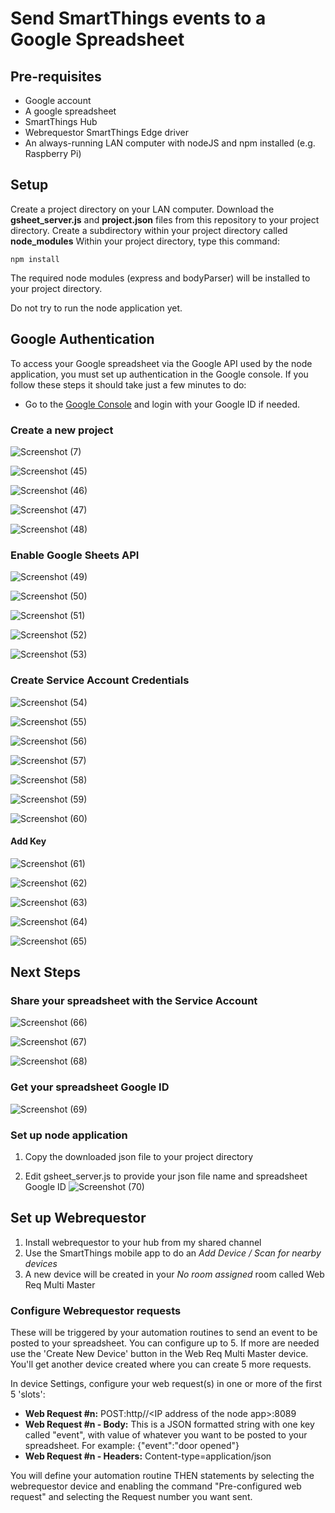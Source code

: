 # Send SmartThings events to a Google Spreadsheet

## Pre-requisites
* Google account
* A google spreadsheet
* SmartThings Hub
* Webrequestor SmartThings Edge driver
* An always-running LAN computer with nodeJS and npm installed (e.g. Raspberry Pi)

## Setup
Create a project directory on your LAN computer.
Download the **gsheet_server.js** and **project.json** files from this repository to your project directory.
Create a subdirectory within your project directory called **node_modules**
Within your project directory, type this command:
```
npm install
```
The required node modules (express and bodyParser) will be installed to your project directory.

Do not try to run the node application yet.

## Google Authentication
To access your Google spreadsheet via the Google API used by the node application, you must set up authentication in the Google console. If you follow these steps it should take just a few minutes to do:

* Go to the [Google Console](https://console.cloud.google.com) and login with your Google ID if needed.

### Create a new project

![Screenshot (7)](https://user-images.githubusercontent.com/25287498/210690886-c713c9a0-54dd-4c5a-9ad6-209751050fc4.png)



![Screenshot (45)](https://user-images.githubusercontent.com/25287498/210690314-64fed90a-0576-4ec2-ae37-80393e84f7bf.png)


![Screenshot (46)](https://user-images.githubusercontent.com/25287498/210690436-602c82ee-4e9b-41d8-87bb-87bf5f0f4f4e.png)


![Screenshot (47)](https://user-images.githubusercontent.com/25287498/210690507-8ceb0bb2-b1a3-4254-8102-0808b19c3f11.png)


![Screenshot (48)](https://user-images.githubusercontent.com/25287498/210690543-916ce404-a213-417d-8271-1a32a6eb14b7.png)

### Enable Google Sheets API


![Screenshot (49)](https://user-images.githubusercontent.com/25287498/210690574-8e7838af-cfc2-448b-bda3-7460f2c00ca4.png)

![Screenshot (50)](https://user-images.githubusercontent.com/25287498/210691040-308dc626-3f17-4191-9390-bb5bcd588e84.png)


![Screenshot (51)](https://user-images.githubusercontent.com/25287498/210691063-4c1783cb-97d3-4bc1-9fc2-4aa016cc6962.png)


![Screenshot (52)](https://user-images.githubusercontent.com/25287498/210691118-f80d5f1e-ecd2-46c6-b21b-52f18a7006cd.png)


![Screenshot (53)](https://user-images.githubusercontent.com/25287498/210691148-920a4e9c-c7fb-4b1f-ad7f-cf0f008f32ed.png)


### Create Service Account Credentials

![Screenshot (54)](https://user-images.githubusercontent.com/25287498/210691184-4a0515c0-a1f3-43e1-a9dd-95e78e294290.png)


![Screenshot (55)](https://user-images.githubusercontent.com/25287498/210691216-75437d59-21fb-4270-89a6-900c6c4db72d.png)


![Screenshot (56)](https://user-images.githubusercontent.com/25287498/210691649-2ceff1ad-8478-47d6-bfa7-47a869e00aea.png)


![Screenshot (57)](https://user-images.githubusercontent.com/25287498/210691710-da94aa51-767a-482b-ac4a-e408a4e615f0.png)

![Screenshot (58)](https://user-images.githubusercontent.com/25287498/210691775-b9fec809-b56b-409c-8f96-3aa10f74291c.png)


![Screenshot (59)](https://user-images.githubusercontent.com/25287498/210691807-cd9b71c4-a443-44a4-b4f0-fb39d02e4e12.png)


![Screenshot (60)](https://user-images.githubusercontent.com/25287498/210691842-dc0e8a2e-faae-4b98-9ec0-575bbe837d00.png)


#### Add Key

![Screenshot (61)](https://user-images.githubusercontent.com/25287498/210691886-7a26f589-ecaf-4e6e-a138-f2f2aebf3269.png)

![Screenshot (62)](https://user-images.githubusercontent.com/25287498/210691941-a3452cc1-46b1-4499-8c23-beb7502996d1.png)

![Screenshot (63)](https://user-images.githubusercontent.com/25287498/210691971-b38f58c1-ff71-4c71-baae-32834dd618af.png)


![Screenshot (64)](https://user-images.githubusercontent.com/25287498/210691998-ef5dfafa-52e2-47d9-8303-8f626b6022cc.png)

![Screenshot (65)](https://user-images.githubusercontent.com/25287498/210692075-75a23021-7b8a-4c05-95fe-3c18d73b882c.png)


## Next Steps

### Share your spreadsheet with the Service Account

![Screenshot (66)](https://user-images.githubusercontent.com/25287498/210692163-7f3df625-d894-408f-aa07-25f2d0110ed5.png)

![Screenshot (67)](https://user-images.githubusercontent.com/25287498/210692297-76e26c31-522a-493d-abcb-c9fd6041f3df.png)


![Screenshot (68)](https://user-images.githubusercontent.com/25287498/210692318-09ad9c32-9d83-44ff-b6c5-5343959172ec.png)


### Get your spreadsheet Google ID

![Screenshot (69)](https://user-images.githubusercontent.com/25287498/210692496-62d34429-fb66-419f-9c25-53c24c9418ce.png)


### Set up node application


1) Copy the downloaded json file to your project directory

2) Edit gsheet_server.js to provide your json file name and spreadsheet Google ID
![Screenshot (70)](https://user-images.githubusercontent.com/25287498/210692794-36e49762-12cf-4bae-bc7b-2d73d837cabb.png)

## Set up Webrequestor
1) Install webrequestor to your hub from my shared channel
2) Use the SmartThings mobile app to do an *Add Device / Scan for nearby devices*
3) A new device will be created in your *No room assigned* room called Web Req Multi Master
### Configure Webrequestor requests
These will be triggered by your automation routines to send an event to be posted to your spreadsheet.  You can configure up to 5.  If more are needed use the 'Create New Device' button in the Web Req Multi Master device.  You'll get another device created where you can create 5 more requests.

In device Settings, configure your web request(s) in one or more of the first 5 'slots':
* **Web Request #n:** POST:http//\<IP address of the node app\>:8089
* **Web Request #n - Body:**  This is a JSON formatted string with one key called "event", with value of whatever you want to be posted to your spreadsheet.
    For example:  {"event":"door opened"}
* **Web Request #n - Headers:**  Content-type=application/json
  
You will define your automation routine THEN statements by selecting the webrequestor device and enabling the command "Pre-configured web request" and selecting the Request number you want sent.







